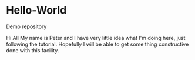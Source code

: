 # Hello-World
Demo repository

Hi All
My name is Peter and I have very little idea what I'm doing here, just following the tutorial.
Hopefully I will be able to get some thing constructive done with this facility.
